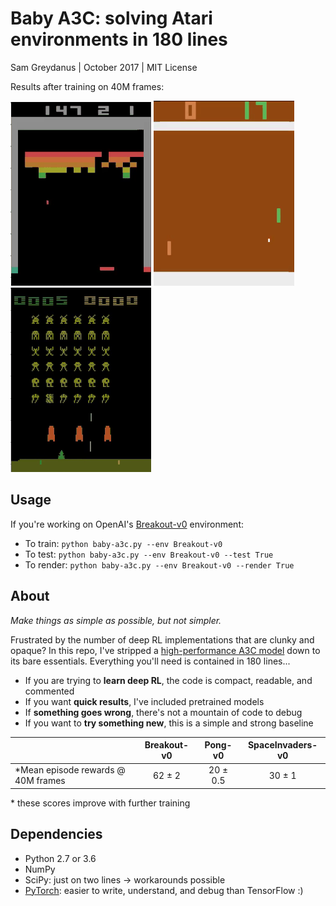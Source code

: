 Baby A3C: solving Atari environments in 180 lines
=======
Sam Greydanus | October 2017 | MIT License

Results after training on 40M frames:

![breakout-v0.gif](breakout-v0/breakout-v0.gif)
![pong-v0.gif](pong-v0/pong-v0.gif)
![spaceinvaders-v0.gif](spaceinvaders-v0/spaceinvaders-v0.gif)

Usage
--------

If you're working on OpenAI's [Breakout-v0](https://gym.openai.com/envs/Breakout-v0/) environment:
 * To train: `python baby-a3c.py --env Breakout-v0`
 * To test: `python baby-a3c.py --env Breakout-v0 --test True`
 * To render: `python baby-a3c.py --env Breakout-v0 --render True`

About
--------

_Make things as simple as possible, but not simpler._

Frustrated by the number of deep RL implementations that are clunky and opaque? In this repo, I've stripped a [high-performance A3C model](https://github.com/ikostrikov/pytorch-a3c) down to its bare essentials. Everything you'll need is contained in 180 lines...
	
 * If you are trying to **learn deep RL**, the code is compact, readable, and commented
 * If you want **quick results**, I've included pretrained models
 * If **something goes wrong**, there's not a mountain of code to debug
 * If you want to **try something new**, this is a simple and strong baseline

|			                        | Breakout-v0   | Pong-v0       | SpaceInvaders-v0  |
| -------------                     | :------------:| :------------:| :------------:    |
| *Mean episode rewards @ 40M frames | 62 ± 2     | 20 ± 0.5      | 30 ± 1          |

\* these scores improve with further training

Dependencies
--------
 * Python 2.7 or 3.6
 * NumPy
 * SciPy: just on two lines -> workarounds possible
 * [PyTorch](http://pytorch.org/): easier to write, understand, and debug than TensorFlow :)
